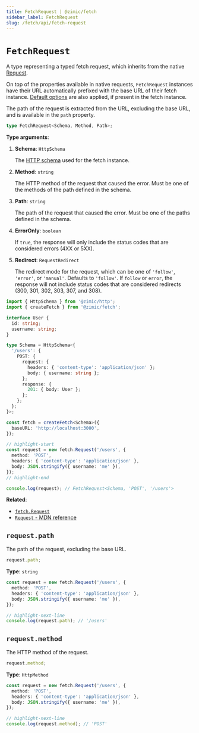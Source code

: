 ```yaml
---
title: FetchRequest | @zimic/fetch
sidebar_label: FetchRequest
slug: /fetch/api/fetch-request
---
```


# `FetchRequest`

A type representing a typed fetch request, which inherits from the native
[Request](https://developer.mozilla.org/docs/Web/API/Request).

On top of the properties available in native requests, `FetchRequest` instances have their URL automatically prefixed
with the base URL of their fetch instance. [Default options](/docs/zimic-fetch/api/2-fetch.md#fetchdefaults) are also
applied, if present in the fetch instance.

The path of the request is extracted from the URL, excluding the base URL, and is available in the `path` property.

```ts
type FetchRequest<Schema, Method, Path>;
```

**Type arguments**:

1. **Schema**: `HttpSchema`

   The [HTTP schema](/docs/zimic-http/guides/1-schemas.md) used for the fetch instance.

2. **Method**: `string`

   The HTTP method of the request that caused the error. Must be one of the methods of the path defined in the schema.

3. **Path**: `string`

   The path of the request that caused the error. Must be one of the paths defined in the schema.

4. **ErrorOnly**: `boolean`

   If `true`, the response will only include the status codes that are considered errors (4XX or 5XX).

5. **Redirect**: `RequestRedirect`

   The redirect mode for the request, which can be one of `'follow'`, `'error'`, or `'manual'`. Defaults to `'follow'`.
   If `follow` or `error`, the response will not include status codes that are considered redirects (300, 301, 302, 303,
   307, and 308).

```ts
import { HttpSchema } from '@zimic/http';
import { createFetch } from '@zimic/fetch';

interface User {
  id: string;
  username: string;
}

type Schema = HttpSchema<{
  '/users': {
    POST: {
      request: {
        headers: { 'content-type': 'application/json' };
        body: { username: string };
      };
      response: {
        201: { body: User };
      };
    };
  };
}>;

const fetch = createFetch<Schema>({
  baseURL: 'http://localhost:3000',
});

// highlight-start
const request = new fetch.Request('/users', {
  method: 'POST',
  headers: { 'content-type': 'application/json' },
  body: JSON.stringify({ username: 'me' }),
});
// highlight-end

console.log(request); // FetchRequest<Schema, 'POST', '/users'>
```

**Related**:

- [`fetch.Request`](/docs/zimic-fetch/api/2-fetch.md#fetchrequest)
- [`Request` - MDN reference](https://developer.mozilla.org/docs/Web/API/Request)

## `request.path`

The path of the request, excluding the base URL.

```ts
request.path;
```

**Type**: `string`

```ts
const request = new fetch.Request('/users', {
  method: 'POST',
  headers: { 'content-type': 'application/json' },
  body: JSON.stringify({ username: 'me' }),
});

// highlight-next-line
console.log(request.path); // '/users'
```

## `request.method`

The HTTP method of the request.

```ts
request.method;
```

**Type**: `HttpMethod`

```ts
const request = new fetch.Request('/users', {
  method: 'POST',
  headers: { 'content-type': 'application/json' },
  body: JSON.stringify({ username: 'me' }),
});

// highlight-next-line
console.log(request.method); // 'POST'
```
